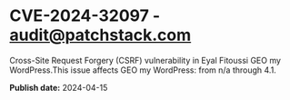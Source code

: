 # CVE-2024-32097 - audit@patchstack.com

Cross-Site Request Forgery (CSRF) vulnerability in Eyal Fitoussi GEO my WordPress.This issue affects GEO my WordPress: from n/a through 4.1.



**Publish date:** 2024-04-15
